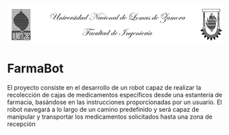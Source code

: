 ![Encabezado](Imagenes/Encabezado.png)
# FarmaBot
El proyecto consiste en el desarrollo de un robot capaz de realizar la recolección de cajas de
medicamentos específicos desde una estantería de farmacia, basándose en las
instrucciones proporcionadas por un usuario. El robot navegará a lo largo de un camino
predefinido y será capaz de manipular y transportar los medicamentos solicitados hasta una
zona de recepción
